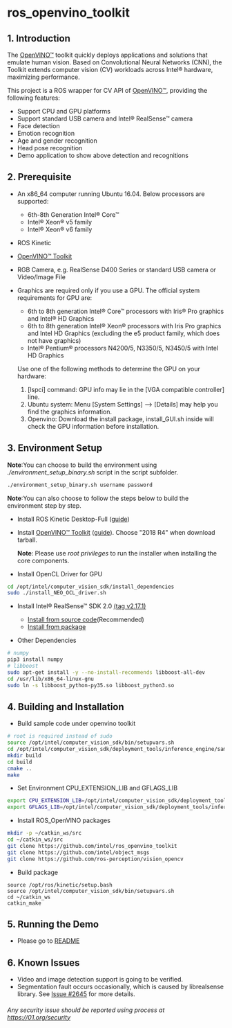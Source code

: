 # ros_openvino_toolkit

## 1. Introduction
The [OpenVINO™](https://software.intel.com/en-us/openvino-toolkit) toolkit quickly deploys applications and solutions that emulate human vision. Based on Convolutional Neural Networks (CNN), the Toolkit extends computer vision (CV) workloads across Intel® hardware, maximizing performance.

This project is a ROS wrapper for CV API of [OpenVINO™](https://software.intel.com/en-us/openvino-toolkit), providing the following features:
* Support CPU and GPU platforms
* Support standard USB camera and Intel® RealSense™ camera
* Face detection
* Emotion recognition
* Age and gender recognition
* Head pose recognition
* Demo application to show above detection and recognitions

## 2. Prerequisite
- An x86_64 computer running Ubuntu 16.04. Below processors are supported:
	* 6th-8th Generation Intel® Core™
	* Intel® Xeon® v5 family
	* Intel®  Xeon® v6 family
- ROS Kinetic

- [OpenVINO™ Toolkit](https://software.intel.com/en-us/openvino-toolkit)
- RGB Camera, e.g. RealSense D400 Series or standard USB camera or Video/Image File
- Graphics are required only if you use a GPU. The official system requirements for GPU are:
  * 6th to 8th generation Intel® Core™ processors with Iris® Pro graphics and Intel® HD Graphics
  * 6th to 8th generation Intel® Xeon® processors with Iris Pro graphics and Intel HD Graphics (excluding the e5 product family, which does not have graphics)
  * Intel® Pentium® processors N4200/5, N3350/5, N3450/5 with Intel HD Graphics

  Use one of the following methods to determine the GPU on your hardware:
  1. [lspci] command: GPU info may lie in the [VGA compatible controller] line.
  2. Ubuntu system: Menu [System Settings] --> [Details] may help you find the graphics information.
  3. Openvino: Download the install package, install_GUI.sh inside will check the GPU information before installation.

## 3. Environment Setup
**Note**:You can choose to build the environment using *./environment_setup_binary.sh* script in the script subfolder.
```bash
./environment_setup_binary.sh username password
```
**Note**:You can also choose to follow the steps below to build the environment step by step.

- Install ROS Kinetic Desktop-Full ([guide](http://wiki.ros.org/kinetic/Installation/Ubuntu))

- Install [OpenVINO™ Toolkit](https://software.intel.com/en-us/openvino-toolkit) ([guide](https://software.intel.com/en-us/articles/OpenVINO-Install-Linux)). Choose "2018 R4" when download tarball.

	**Note**: Please use  *root privileges* to run the installer when installing the core components.
- Install OpenCL Driver for GPU
```bash
cd /opt/intel/computer_vision_sdk/install_dependencies
sudo ./install_NEO_OCL_driver.sh
```

- Install Intel® RealSense™ SDK 2.0 [(tag v2.17.1)](https://github.com/IntelRealSense/librealsense/tree/v2.17.1)
	* [Install from source code](https://github.com/IntelRealSense/librealsense/blob/v2.17.1/doc/installation.md)(Recommended)
	* [Install from package](https://github.com/IntelRealSense/librealsense/blob/v2.17.1/doc/distribution_linux.md)

- Other Dependencies
```bash
# numpy
pip3 install numpy
# libboost
sudo apt-get install -y --no-install-recommends libboost-all-dev
cd /usr/lib/x86_64-linux-gnu
sudo ln -s libboost_python-py35.so libboost_python3.so
```

## 4. Building and Installation
- Build sample code under openvino toolkit
```bash
# root is required instead of sudo
source /opt/intel/computer_vision_sdk/bin/setupvars.sh
cd /opt/intel/computer_vision_sdk/deployment_tools/inference_engine/samples/
mkdir build
cd build
cmake ..
make
```

- Set Environment CPU_EXTENSION_LIB and GFLAGS_LIB
```bash
export CPU_EXTENSION_LIB=/opt/intel/computer_vision_sdk/deployment_tools/inference_engine/samples/build/intel64/Release/lib/libcpu_extension.so
export GFLAGS_LIB=/opt/intel/computer_vision_sdk/deployment_tools/inference_engine/samples/build/intel64/Release/lib/libgflags_nothreads.a
```

- Install ROS_OpenVINO packages
```bash
mkdir -p ~/catkin_ws/src
cd ~/catkin_ws/src
git clone https://github.com/intel/ros_openvino_toolkit
git clone https://github.com/intel/object_msgs
git clone https://github.com/ros-perception/vision_opencv
```

- Build package
```
source /opt/ros/kinetic/setup.bash
source /opt/intel/computer_vision_sdk/bin/setupvars.sh
cd ~/catkin_ws
catkin_make
```

## 5. Running the Demo
* Please go to [README](https://github.com/intel/ros_openvino_toolkit/blob/devel/doc/OPEN_SOURCE_CODE_README.md)

## 6. Known Issues
- Video and image detection support is going to be verified.
- Segmentation fault occurs occasionally, which is caused by librealsense library. See [Issue #2645](https://github.com/IntelRealSense/librealsense/issues/2645) for more details.

###### *Any security issue should be reported using process at https://01.org/security*
